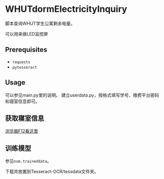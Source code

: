# WHUTdormElectricityInquiry
脚本查询WHUT学生公寓剩余电量。

可以用来做LED监控屏

## Prerequisites
* `requests`
* `pytesseract`

## Usage
可以参见main.py里的说明。
建立userdata.py，按格式填写学号、缴费平台密码和寝室信息即可。

## 获取寝室信息
[浏览器F12看这里](https://github.com/AsterisMono/WHUTdormElectricityInquiry/blob/master/dormdata.png)

## 训练模型
参见`num.traineddata`。

下载并放置到Tesseract-OCR/tessdata文件夹。
